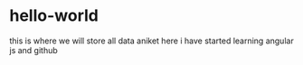 # hello-world
this is where we will store all data
aniket here i have started learning angular js and github 
